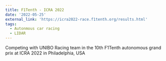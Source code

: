 ```yaml
---
title: F1Tenth - ICRA 2022
date: '2022-05-25'
external_link: 'https://icra2022-race.f1tenth.org/results.html'
tags:
  - Autonmous car racing
  - LIDAR
---
```


Competing with UNIBO Racing team in the 10th F1Tenth autonomous grand prix at ICRA 2022 in Philadelphia, USA

<!--more-->
